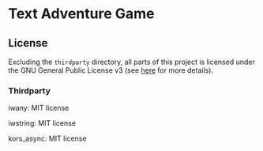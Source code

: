 # Text Adventure Game

## License

Excluding the `thirdparty` directory, all parts of this project is licensed under the GNU General Public License v3 (see [here](./LICENSE) for more details).

### Thirdparty

iwany: MIT license

iwstring: MIT license

kors_async: MIT license
